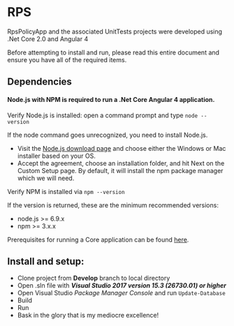 # RPS
RpsPolicyApp and the associated UnitTests projects were developed using .Net Core 2.0 and Angular 4

Before attempting to install and run, please read this entire document and ensure you have all of the required items.

## Dependencies

#### Node.js with NPM is required to run a .Net Core Angular 4 application. 

Verify Node.js is installed:
open a command prompt and type
`node --version`

If the node command goes unrecognized, you need to install Node.js.
  - Visit the [Node.js download page](https://nodejs.org/en/download/) and choose either the Windows or Mac installer based on your OS.
  - Accept the agreement, choose an installation folder, and hit Next on the Custom Setup page. By default, it will install the npm package manager which we will need.
  
 
Verify NPM is installed via
`npm --version`

If the version is returned, these are the minimum recommended versions:
  - node.js >= 6.9.x
  - npm >= 3.x.x 

Prerequisites for running a Core application can be found [here](https://docs.microsoft.com/en-us/dotnet/core/windows-prerequisites?tabs=netcore2x). 

## Install and setup:
- Clone project from **Develop** branch to local directory
- Open .sln file with **_Visual Studio 2017 version 15.3 (26730.01) or higher_**
- Open Visual Studio *Package Manager Console* and run `Update-Database`
- Build
- Run
- Bask in the glory that is my mediocre excellence!
